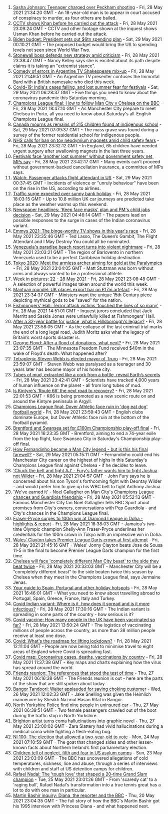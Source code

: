 1. [Sasha Johnson: Teenager charged over Peckham shooting](https://www.bbc.co.uk/news/uk-england-london-57290536) - Fri, 28 May 2021 21:34:20 GMT - An 18-year-old man is to appear in court accused of conspiracy to murder, as four others are bailed.
2. [CCTV shows Khan before he carried out the attack](https://www.bbc.co.uk/news/uk-57283303) - Fri, 28 May 2021 23:09:24 GMT - CCTV and other footage shown at the inquest shows Usman Khan before he carried out the attack.
3. [Biden budget: President sets out $6tn spending plan](https://www.bbc.co.uk/news/world-us-canada-57285970) - Sat, 29 May 2021 00:10:21 GMT - The proposed budget would bring the US to spending levels not seen since World War Two.
4. [Stonewall boss defends new strategy amid criticism](https://www.bbc.co.uk/news/uk-57281448) - Fri, 28 May 2021 23:38:47 GMT - Nancy Kelley says she is excited about its path despite claims it is taking an "extremist stance".
5. [Comedy of errors in Argentine TV Shakespeare mix-up](https://www.bbc.co.uk/news/world-latin-america-57287764) - Fri, 28 May 2021 21:49:51 GMT - An Argentine TV presenter confuses the Immortal Bard with a British namesake who died this week.
6. [Covid-19: India's cases falling, and lost summer fear for festivals](https://www.bbc.co.uk/news/uk-57291108) - Sat, 29 May 2021 06:28:37 GMT - Five things you need to know about the coronavirus pandemic this Saturday morning.
7. [Champions League final: How to follow Man City v Chelsea on the BBC](https://www.bbc.co.uk/sport/football/57268064) - Fri, 28 May 2021 18:47:10 GMT - As Manchester City prepare to meet Chelsea in Porto, all you need to know about Saturday's all-English Champions League final.
8. [Canada mourns as remains of 215 children found at indigenous school](https://www.bbc.co.uk/news/world-us-canada-57291530) - Sat, 29 May 2021 07:09:37 GMT - The mass grave was found during a survey of the former residential school for indigenous people.
9. [NHS calls for ban on toy neodymium magnets amid child safety fears](https://www.bbc.co.uk/news/uk-57290239) - Fri, 28 May 2021 23:32:12 GMT - In England, 65 children have needed urgent surgery after swallowing magnets in the last three years.
10. [Festivals face 'another lost summer' without government safety net, MPs say](https://www.bbc.co.uk/news/entertainment-arts-57279196) - Fri, 28 May 2021 23:42:17 GMT - Many events can't proceed without government-backed cancellation insurance, a committee of MPs says.
11. [Watch: Passenger attacks flight attendant in US](https://www.bbc.co.uk/news/world-us-canada-57290987) - Sat, 29 May 2021 00:37:45 GMT - Incidents of violence or "unruly behaviour" have been on the rise in the US, according to airlines.
12. [Traffic surge expected over sunny bank holiday](https://www.bbc.co.uk/news/uk-57287123) - Fri, 28 May 2021 18:03:15 GMT - Up to 10.8 million UK car journeys are predicted take place as the weather warms up this weekend.
13. [Newspaper headlines: 'Keep face masks' plan and PM's child jabs decision](https://www.bbc.co.uk/news/blogs-the-papers-57290569) - Sat, 29 May 2021 04:46:14 GMT - The papers lead on possible responses to the surge in cases of the Indian coronavirus variant.
14. [Emmys 2021: The binge-worthy TV shows in this year's race](https://www.bbc.co.uk/news/entertainment-arts-57061121) - Fri, 28 May 2021 23:35:46 GMT - Ted Lasso, The Queen’s Gambit, The Flight Attendant and I May Destroy You could all be nominated.
15. [Venezuela's paradise beach resort turns into violent nightmare](https://www.bbc.co.uk/news/world-latin-america-57027348) - Fri, 28 May 2021 23:03:21 GMT - The region of Barlovento in northern Venezuela used to be a perfect Caribbean holiday destination.
16. [Tokyo 2020: Meet the armless archer aiming for gold at the Paralympics](https://www.bbc.co.uk/news/world-us-canada-57261990) - Fri, 28 May 2021 23:04:05 GMT - Matt Stutzman was born without arms and always wanted to be a professional athlete.
17. [Week in pictures: 22 - 28 May 2021](https://www.bbc.co.uk/news/in-pictures-57280537) - Fri, 28 May 2021 23:08:48 GMT - A selection of powerful images taken around the world this week.
18. [Mantuan roundel: UK places export bar on £17m artefact](https://www.bbc.co.uk/news/uk-57287130) - Fri, 28 May 2021 23:34:37 GMT - Ministers want the unique 15th Century piece depicting mythical gods to be "saved" for the nation.
19. [Fishmongers' Hall: Terror attack victims 'touched the lives of so many'](https://www.bbc.co.uk/news/uk-england-london-57283625) - Fri, 28 May 2021 14:51:01 GMT - Inquest jurors concluded that Jack Merritt and Saskia Jones were unlawfully killed at Fishmongers' Hall.
20. [After a 32-year battle for justice, what is Hillsborough's legacy?](https://www.bbc.co.uk/news/uk-57281398) - Fri, 28 May 2021 23:58:05 GMT - As the collapse of the last criminal trial marks the end of a long legal road, Judith Moritz asks what the legacy of Britain’s worst sports disaster is.
21. [George Floyd: After a flood of donations, what next?](https://www.bbc.co.uk/news/world-us-canada-57285779) - Fri, 28 May 2021 23:07:35 GMT - The Minnesota Freedom Fund received $40m in the wake of Floyd's death. What happened after?
22. [Tetraplegic Steven Webb is elected mayor of Truro](https://www.bbc.co.uk/news/uk-england-cornwall-57203714) - Fri, 28 May 2021 23:59:07 GMT - Steven Webb was paralysed as a teenager and 30 years later has become mayor of his home city.
23. [Tubes of mud, extracted like a cork from a bottle, reveal Earth’s secrets](https://www.bbc.co.uk/news/science-environment-57273664) - Fri, 28 May 2021 23:42:41 GMT - Scientists have tracked 4,000 years of human influence on the planet - all from long tubes of mud.
24. [Is Kintyre's 'Route 66' the next road to recovery?](https://www.bbc.co.uk/news/uk-scotland-glasgow-west-57170602) - Fri, 28 May 2021 22:01:53 GMT - K66 is being promoted as a new scenic route on and around the Kintyre peninsula in Argyll.
25. [Champions League final: Dover Athletic face ruin in 'dog eat dog' football world](https://www.bbc.co.uk/news/uk-england-kent-57177208) - Fri, 28 May 2021 23:59:43 GMT - English clubs dominate Europe, but Dover Athletic face ruin at the bottom of the football pyramid.
26. [Brentford and Swansea set for £160m Championship play-off final](https://www.bbc.co.uk/sport/football/57215919) - Fri, 28 May 2021 16:23:35 GMT - Brentford, aiming to end a 74-year exile from the top flight, face Swansea City in Saturday's Championship play-off final.
27. [How Fernandinho became a Man City legend - but is this his final farewell?](https://www.bbc.co.uk/sport/football/56903705) - Sat, 29 May 2021 05:15:11 GMT - Fernandinho could end his Manchester City career on the highest of highs in this Saturday's Champions League final against Chelsea - if he decides to leave.
28. ['Chuck the belt and fight AJ' - Fury's father wants him to fight Joshua not Wilder](https://www.bbc.co.uk/sport/boxing/57289495) - Fri, 28 May 2021 21:04:57 GMT - John Fury says he is concerned about his son Tyson's forthcoming fight with Deontay Wilder - and would prefer him to give up his WBC belt to fight Anthony Joshua.
29. ['We've earned it' - Noel Gallagher on Man City's Champions League chances and Guardiola friendship](https://www.bbc.co.uk/sport/football/57275565) - Fri, 28 May 2021 05:52:13 GMT - Famous Manchester City fan Noel Gallagher tells BBC Sport about promises from City's owners, conversations with Pep Guardiola - and City's chances in the Champions League final.
30. [Fraser-Pryce surges to 100m win at Diamond League in Doha - highlights & report](https://www.bbc.co.uk/sport/athletics/57284488) - Fri, 28 May 2021 18:38:03 GMT - Jamaica's two-time Olympic champion Shelly-Ann Fraser-Pryce underlines her credentials for the 100m crown in Tokyo with an impressive win in Doha.
31. [Wales' Clayton takes Premier League Darts crown at first attempt](https://www.bbc.co.uk/sport/darts/57270163) - Fri, 28 May 2021 21:45:16 GMT - Wales' Jonny Clayton beats Jose de Sousa 11-5 in the final to become Premier League Darts champion for the first time.
32. [Chelsea will face 'completely different Man City beast' to the side they beat twice](https://www.bbc.co.uk/sport/football/57289428) - Fri, 28 May 2021 20:33:03 GMT - Manchester City will be a "completely different beast" to the side beaten twice this season by Chelsea when they meet in the Champions League final, says Jermaine Jenas.
33. [Your guide to Spain, Portugal and other holiday hotspots](https://www.bbc.co.uk/news/explainers-56997931) - Fri, 28 May 2021 16:46:01 GMT - What you need to know about travelling abroad to Portugal, Spain, Greece, France, Italy and Turkey.
34. [Covid Indian variant: Where is it, how does it spread and is it more infectious?](https://www.bbc.co.uk/news/health-57157496) - Fri, 28 May 2021 17:30:16 GMT - The Indian variant is spreading in some parts of the country - how serious is it?
35. [Covid vaccine: How many people in the UK have been vaccinated so far?](https://www.bbc.co.uk/news/health-55274833) - Fri, 28 May 2021 13:50:24 GMT - The logistics of vaccinating millions of people across the country, as more than 38 million people receive at least one dose.
36. [Covid: What's the roadmap for lifting lockdown?](https://www.bbc.co.uk/news/explainers-52530518) - Fri, 28 May 2021 12:11:04 GMT - People are now being told to minimise travel to eight areas of England where Covid is spreading fast.
37. [Covid map: Coronavirus cases, deaths, vaccinations by country](https://www.bbc.co.uk/news/world-51235105) - Fri, 28 May 2021 11:37:38 GMT - Key maps and charts explaining how the virus has spread around the world.
38. [Friends reunion: The references that stood the test of time](https://www.bbc.co.uk/news/newsbeat-57200054) - Thu, 27 May 2021 06:16:38 GMT - The Friends reunion is out - here are the parts of the show that are still spoken about today.
39. [Bangor Tandoori: Waiter applauded for saving choking customer](https://www.bbc.co.uk/news/uk-wales-57254694) - Wed, 26 May 2021 12:02:33 GMT - Jake Snelling was given the Heimlich manoeuvre by Sheakh Nazmul Hasan Rifat in Bangor.
40. [North Yorkshire Police find nine people in uninsured car](https://www.bbc.co.uk/news/uk-england-york-north-yorkshire-57261144) - Thu, 27 May 2021 06:39:51 GMT - Two female passengers crawled out of the boot during the traffic stop in North Yorkshire.
41. [Brighton artist turns coma hallucinations into graphic novel](https://www.bbc.co.uk/news/uk-england-sussex-57206923) - Thu, 27 May 2021 23:00:02 GMT - Zara Slattery had vivid hallucinations during a medical coma while fighting a flesh-eating bug.
42. [NI 100: The election that allowed a two-year-old to vote](https://www.bbc.co.uk/news/uk-northern-ireland-57157662) - Mon, 24 May 2021 07:10:59 GMT - The goat that changed sides and other lesser-known facts about Northern Ireland’s first parliamentary election.
43. [Children tell of neglect, filth and fear in US asylum camps](https://www.bbc.co.uk/news/world-us-canada-57149721) - Sun, 23 May 2021 23:03:09 GMT - The BBC has uncovered allegations of cold temperatures, sickness, lice and abuse, through a series of interviews with children and staff at US detention camps for children.
44. [Rafael Nadal: The 'tough love' that shaped a 20-time Grand Slam champion](https://www.bbc.co.uk/sport/tennis/56090941) - Tue, 25 May 2021 23:01:26 GMT - From 'scaredy cat' to a 'raging bull', Rafael Nadal's transformation into a true tennis great has a lot to do with one man in particular.
45. [Martin Bashir inquiry: Diana, the reporter and the BBC](https://www.bbc.co.uk/news/uk-56680229) - Thu, 20 May 2021 23:04:35 GMT - The full story of how the BBC's Martin Bashir got his 1995 interview with Princess Diana - and what happened next.
